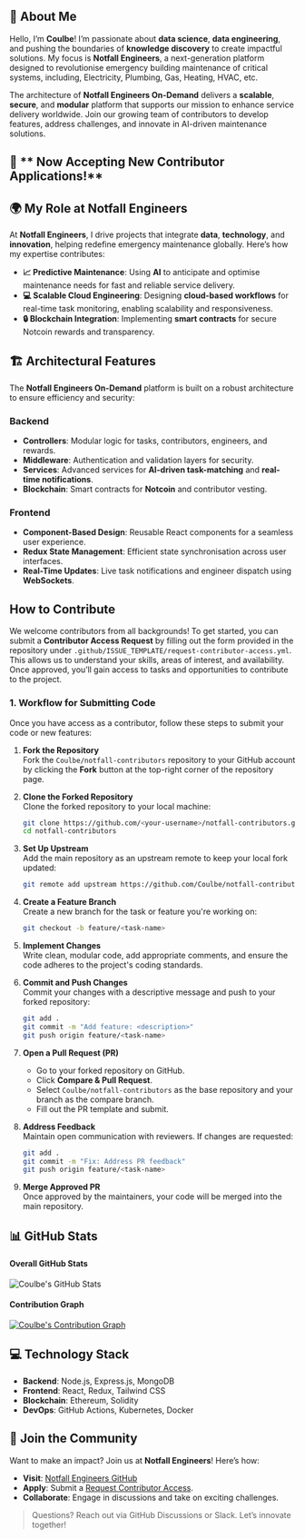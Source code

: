 ## **💫 About Me**

Hello, I’m **Coulbe**! I’m passionate about **data science**, **data engineering**, and pushing the boundaries of **knowledge discovery** to create impactful solutions. My focus is **Notfall Engineers**, a next-generation platform designed to revolutionise emergency building maintenance of critical systems, including, Electricity, Plumbing, Gas, Heating, HVAC, etc.

The architecture of **Notfall Engineers On-Demand** delivers a **scalable**, **secure**, and **modular** platform that supports our mission to enhance service delivery worldwide. Join our growing team of contributors to develop features, address challenges, and innovate in AI-driven maintenance solutions.




## 🚀 ** Now Accepting New Contributor Applications!**




## **🌍 My Role at Notfall Engineers**

At **Notfall Engineers**, I drive projects that integrate **data**, **technology**, and **innovation**, helping redefine emergency maintenance globally. Here’s how my expertise contributes:

- **📈 Predictive Maintenance**: Using **AI** to anticipate and optimise maintenance needs for fast and reliable service delivery.
- **💻 Scalable Cloud Engineering**: Designing **cloud-based workflows** for real-time task monitoring, enabling scalability and responsiveness.
- **🔒 Blockchain Integration**: Implementing **smart contracts** for secure Notcoin rewards and transparency.



## **🏗️ Architectural Features**

The **Notfall Engineers On-Demand** platform is built on a robust architecture to ensure efficiency and security:

### Backend
- **Controllers**: Modular logic for tasks, contributors, engineers, and rewards.
- **Middleware**: Authentication and validation layers for security.
- **Services**: Advanced services for **AI-driven task-matching** and **real-time notifications**.
- **Blockchain**: Smart contracts for **Notcoin** and contributor vesting.

### Frontend
- **Component-Based Design**: Reusable React components for a seamless user experience.
- **Redux State Management**: Efficient state synchronisation across user interfaces.
- **Real-Time Updates**: Live task notifications and engineer dispatch using **WebSockets**.



## **How to Contribute**

We welcome contributors from all backgrounds! To get started, you can submit a **Contributor Access Request** by filling out the form provided in the repository under `.github/ISSUE_TEMPLATE/request-contributor-access.yml`. This allows us to understand your skills, areas of interest, and availability. Once approved, you’ll gain access to tasks and opportunities to contribute to the project.


### **1. Workflow for Submitting Code**

Once you have access as a contributor, follow these steps to submit your code or new features:

1. **Fork the Repository**  
   Fork the `Coulbe/notfall-contributors` repository to your GitHub account by clicking the **Fork** button at the top-right corner of the repository page.

2. **Clone the Forked Repository**  
   Clone the forked repository to your local machine:
   ```bash
   git clone https://github.com/<your-username>/notfall-contributors.git
   cd notfall-contributors
   ```

3. **Set Up Upstream**  
   Add the main repository as an upstream remote to keep your local fork updated:
   ```bash
   git remote add upstream https://github.com/Coulbe/notfall-contributors.git
   ```

4. **Create a Feature Branch**  
   Create a new branch for the task or feature you're working on:
   ```bash
   git checkout -b feature/<task-name>
   ```

5. **Implement Changes**  
   Write clean, modular code, add appropriate comments, and ensure the code adheres to the project's coding standards.

6. **Commit and Push Changes**  
   Commit your changes with a descriptive message and push to your forked repository:
   ```bash
   git add .
   git commit -m "Add feature: <description>"
   git push origin feature/<task-name>
   ```

7. **Open a Pull Request (PR)**  
   - Go to your forked repository on GitHub.
   - Click **Compare & Pull Request**.
   - Select `Coulbe/notfall-contributors` as the base repository and your branch as the compare branch.
   - Fill out the PR template and submit.

8. **Address Feedback**  
   Maintain open communication with reviewers. If changes are requested:
   ```bash
   git add .
   git commit -m "Fix: Address PR feedback"
   git push origin feature/<task-name>
   ```

9. **Merge Approved PR**  
   Once approved by the maintainers, your code will be merged into the main repository.



## **📊 GitHub Stats**

#### **Overall GitHub Stats**
![Coulbe's GitHub Stats](https://github-readme-stats.vercel.app/api?username=Coulbe&show_icons=true&theme=radical)

#### **Contribution Graph**
[![Coulbe's Contribution Graph](https://activity-graph.herokuapp.com/graph?username=Coulbe&theme=react-dark)](https://github.com/Coulbe)



## **💻 Technology Stack**

- **Backend**: Node.js, Express.js, MongoDB
- **Frontend**: React, Redux, Tailwind CSS
- **Blockchain**: Ethereum, Solidity
- **DevOps**: GitHub Actions, Kubernetes, Docker



## **🎉 Join the Community**

Want to make an impact? Join us at **Notfall Engineers**! Here’s how:

- **Visit**: [Notfall Engineers GitHub](https://github.com/Coulbe/notfall-contributors)
- **Apply**: Submit a [Request Contributor Access](https://github.com/Coulbe/notfall-contributors/issues/new/choose).
- **Collaborate**: Engage in discussions and take on exciting challenges.

> Questions? Reach out via GitHub Discussions or Slack. Let’s innovate together!


